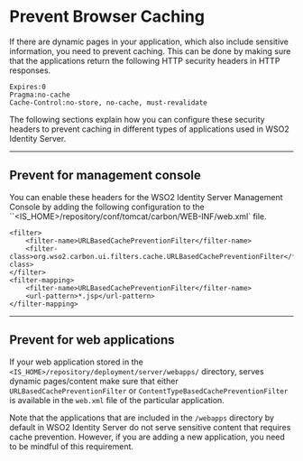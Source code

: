 # Prevent Browser Caching

If there are dynamic pages in your application, which also include sensitive information, you need to prevent caching. This can be done by making sure that the applications return the following HTTP security headers in HTTP responses.

```
Expires:0
Pragma:no-cache
Cache-Control:no-store, no-cache, must-revalidate
```

The following sections explain how you can configure these security headers to prevent caching in different types of applications used in WSO2 Identity Server. 

---

## Prevent for management console

You can enable these headers for the WSO2 Identity Server Management Console by adding the following configuration to the ``<IS_HOME>/repository/conf/tomcat/carbon/WEB-INF/web.xml` file.

```
<filter>
    <filter-name>URLBasedCachePreventionFilter</filter-name>
    <filter-class>org.wso2.carbon.ui.filters.cache.URLBasedCachePreventionFilter</filter-class>
</filter>
<filter-mapping>
    <filter-name>URLBasedCachePreventionFilter</filter-name>
    <url-pattern>*.jsp</url-pattern>
</filter-mapping>
```

---

## Prevent for web applications

If your web application stored in the `<IS_HOME>/repository/deployment/server/webapps/` directory, serves dynamic pages/content make sure that either `URLBasedCachePreventionFilter` or `ContentTypeBasedCachePreventionFilter` is available in the `web.xml` file of the particular application. 

Note that the applications that are included in the `/webapps` directory by default in WSO2 Identity Server do not serve sensitive content that requires cache prevention. However, if you are adding a new application, you need to be mindful of this requirement.


<!--## Prevent for Jaggery applications

For Jaggery-based applications stored in the `<IS_HOME>/repository/deployment/server/jaggeryapps/` directory), either `URLBasedCachePreventionFilter` or `ContentTypeBasedCachePreventionFilter` should be available in the `jaggery.conf` file as shown below.

```
"filters":
[{"name": "ContentTypeBasedCachePreventionFilter","class": "org.wso2.carbon.ui.filters.cache.ContentTypeBasedCachePreventionFilter","params":
 [{"name":"patterns","value":"text/html\",application/json\",plain/text"},{"name" : "filterAction","value":"enforce"},  {"name":"httpHeaders","value": "Cache-Control: no-store, no-cache, must-revalidate, private"}]        
}],
```
